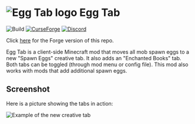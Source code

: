 # ![](src/main/resources/assets/eggtab/icon.png "Egg Tab logo") Egg Tab
![Build](https://github.com/florensie/eggtab-fabric/workflows/Build/badge.svg)
[![CurseForge](http://cf.way2muchnoise.eu/full_360449_downloads.svg)](https://www.curseforge.com/minecraft/mc-mods/eggtab-fabric)
[![Discord](https://discordapp.com/api/guilds/298798089068609537/widget.png?style=shield)](https://discord.gg/87pXJadaRr)

Click [here](https://github.com/florensie/eggtab-forge) for the Forge version of this repo.

Egg Tab is a client-side Minecraft mod that moves all mob spawn eggs to a new "Spawn Eggs" creative tab. It also adds an "Enchanted Books" tab.
Both tabs can be toggled (through mod menu or config file). This mod also works with mods that add additional spawn eggs.

## Screenshot

Here is a picture showing the tabs in action:

![](resources/screenshot.png "Example of the new creative tab")
